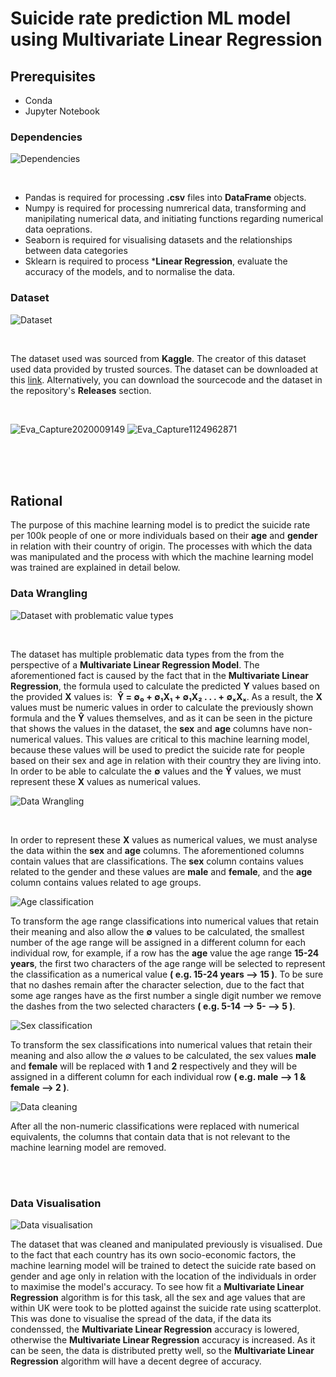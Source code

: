 # Suicide rate prediction ML model using Multivariate Linear Regression

## Prerequisites

* Conda
* Jupyter Notebook


### Dependencies

![Dependencies](https://github.com/CSharpTeoMan911/Suicide-Rate-Prediction-ML-Model/assets/87245086/580c65b4-de50-44e5-be8e-9e4581af9f8a)

<br>

* Pandas is required for processing **.csv** files into **DataFrame** objects.
* Numpy is required for processing numrerical data, transforming and manipilating numerical data, and initiating functions regarding numerical data oeprations.
* Seaborn is required for visualising datasets and the relationships between data categories
* Sklearn is required to process ***Linear Regression**, evaluate the accuracy of the models, and to normalise the data.

### Dataset

![Dataset](https://github.com/CSharpTeoMan911/Suicide-Rate-Prediction-ML-Model/assets/87245086/b0cf1ccc-a6e3-4b72-b333-5f48e3640a36)

<br>

The dataset used was sourced from **Kaggle**. The creator of this dataset used data provided by trusted sources.
The dataset can be downloaded at this [link](https://www.kaggle.com/datasets/russellyates88/suicide-rates-overview-1985-to-2016). Alternatively, you can download the sourcecode and the dataset in the repository's **Releases** section. 

<br>

![Eva_Capture2020009149](https://github.com/CSharpTeoMan911/Suicide-Rate-Prediction-ML-Model/assets/87245086/04be33b0-7d07-4ead-8921-e8ba3a2cabd1)
![Eva_Capture1124962871](https://github.com/CSharpTeoMan911/Suicide-Rate-Prediction-ML-Model/assets/87245086/bbc59ea2-100a-403b-9f49-2b57f9b61e42)

<br>
<br>
<br>

## Rational

The purpose of this machine learning model is to predict the suicide rate per 100k people of one or more individuals based on their **age** and **gender** in relation with their country of origin. The processes with which the data was manipulated and the process with which the machine learning model was trained are explained in detail below.

### Data Wrangling

![Dataset with problematic value types](https://github.com/CSharpTeoMan911/Suicide-Rate-Prediction-ML-Model/assets/87245086/8235075d-abfb-45d1-ae70-5b63a78ba1c1)

<br>

The dataset has multiple problematic data types from the from the perspective of a **Multivariate Linear Regression Model**. The aforementioned fact is caused by the fact that in the **Multivariate Linear Regression**, the formula used to calculate the predicted **Y** values based on the provided **X** values is:&nbsp; **&#x0176; = &#x2205;&#x2080; + &#x2205;&#x2081;X&#x2081; + &#x2205;&#x2081;X&#x2082; . . . + &#x2205;&#x2093;X&#x2093;**. As a result, the **X** values must be numeric values in order to calculate the previously shown formula and the **&#x0176;** values themselves, and as it can be seen in the picture that shows the values in the dataset, the **sex** and **age** columns have non-numerical values. This values are critical to this machine learning model, because these values will be used to predict the suicide rate for people based on their sex and age in relation with their country they are living into. In order to be able to calculate the **&#x2205;** values and the **&#x0176;** values, we must represent these **X** values as numerical values.

![Data Wrangling](https://github.com/CSharpTeoMan911/Suicide-Rate-Prediction-ML-Model/assets/87245086/d0fe3a4e-09ab-4896-8662-c83f9cacbd8e)


<br>

In order to represent these **X** values as numerical values, we must analyse the data within the **sex** and **age** columns. The aforementioned columns contain values that are classifications. The **sex** column contains values related to the gender and these values are **male** and **female**, and the **age** column contains values related to age groups. 

![Age classification](https://github.com/CSharpTeoMan911/Suicide-Rate-Prediction-ML-Model/assets/87245086/2803e0c6-704c-4b72-ba1a-3e4aaf6e4338)


To transform the age range classifications into numerical values that retain their meaning and also allow the **&#x2205;** values to be calculated, the smallest number of the age range will be assigned in a different column for each individual row, for example, if a row has the **age** value the age range **15-24 years**, the first two characters of the age range will be selected to represent the classification as a numerical value **( e.g. 15-24 years --> 15 )**. To be sure that no dashes remain after the character selection, due to the fact that some age ranges have as the first number a single digit number we remove the dashes from the two selected characters **( e.g. 5-14 --> 5- --> 5 )**.  

![Sex classification](https://github.com/CSharpTeoMan911/Suicide-Rate-Prediction-ML-Model/assets/87245086/c9d526a3-a24c-4c02-b13d-2d83fdbb9e11)

To transform the sex classifications into numerical values that retain their meaning and also allow the ∅ values to be calculated, the sex values **male** and **female** will be replaced with **1** and **2** respectively and they will be assigned in a different column for each individual row **( e.g. male --> 1 & female --> 2 )**.

![Data cleaning](https://github.com/CSharpTeoMan911/Suicide-Rate-Prediction-ML-Model/assets/87245086/83f704b9-52e8-4e46-942a-ebccb68100ad)

After all the non-numeric classifications were replaced with numerical equivalents, the columns that contain data that is not relevant to the machine learning model are removed.  

<br>
<br>

### Data Visualisation

![Data visualisation](https://github.com/CSharpTeoMan911/Suicide-Rate-Prediction-ML-Model/assets/87245086/8ba05ab9-8572-48fb-a4d9-b992cbedd96a)

The dataset that was cleaned and manipulated previously is visualised. Due to the fact that each country has its own socio-economic factors, the machine learning model will be trained to detect the suicide rate based on gender and age only in relation with the location of the individuals in order to maximise the model's accuracy. To see how fit a **Multivariate Linear Regression** algorithm is for this task, all the sex and age values that are within UK were took to be plotted against the suicide rate  using scatterplot. This was done to visualise the spread of the data, if the data its condenssed, the **Multivariate Linear Regression** accuracy is lowered, otherwise the **Multivariate Linear Regression** accuracy is increased. As it can be seen, the data is distributed pretty well, so the **Multivariate Linear Regression** algorithm will have a decent degree of accuracy.

<br>
<br>
<br>
<br>
